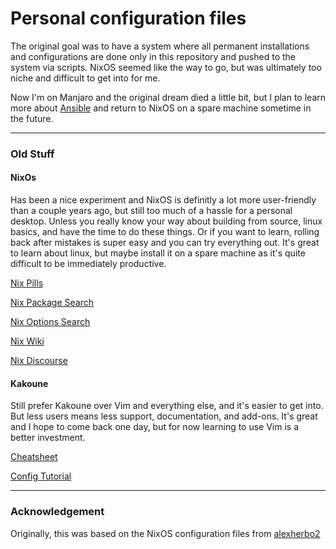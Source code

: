 # Personal configuration files



The original goal was to have a system where all permanent installations and configurations are done only in this repository and pushed to the system via scripts.
NixOS seemed like the way to go, but was ultimately too niche and difficult to get into for me.

Now I'm on Manjaro and the original dream died a little bit, but I plan to learn more about [Ansible](https://www.ansible.com/) and return to NixOS on a spare machine sometime in the future.

---

### Old Stuff

#### NixOs

Has been a nice experiment and NixOS is definitly a lot more user-friendly than a couple years ago, but still too much of a hassle for a personal desktop. Unless you really know your way about building from source, linux basics, and have the time to do these things.
Or if you want to learn, rolling back after mistakes is super easy and you can try everything out. It's great to learn about linux, but maybe install it on a spare machine as it's quite difficult to be immediately productive.

[Nix Pills](https://nixos.org/guides/nix-pills/)

[Nix Package Search](https://search.nixos.org/packages)

[Nix Options Search](https://search.nixos.org/options?)

[Nix Wiki](https://nixos.wiki/wiki/Main_Page)

[Nix Discourse](https://discourse.nixos.org/)

#### Kakoune

Still prefer Kakoune over Vim and everything else, and it's easier to get into.
But less users means less support, documentation, and add-ons.
It's great and I hope to come back one day, but for now learning to use Vim is a better investment.

[Cheatsheet](https://github.com/mawww/kakoune/wiki/Normal-mode-commands)

[Config Tutorial](https://erik-engheim.medium.com/my-kakoune-editor-configuration-34cca61a1ba9)

---

### Acknowledgement

Originally, this was based on the NixOS configuration files from [alexherbo2](https://github.com/alexherbo2/configuration)
